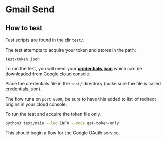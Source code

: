 # Gmail Send

## How to test

Test scripts are found in the dir `test/`.

The test attempts to acquire your token and stores in the path:

`test/token.json`

To run the test, you will need your [**credentials.json**](https://console.cloud.google.com/) which can be downloaded from Google cloud console.

Place the credentials file in the `test/` directory (make sure the file is called credentials.json).

The flow runs on `port 8000`, be sure to have this added to list of redirect origins in your cloud console.

To run the test and acquire the token file only.

```bash
python3 test/main --log INFO --mode get-token-only
```

This should begin a flow for the Google OAuth service. 


